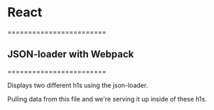 <h1>React</h1>
========================
<h2>JSON-loader with Webpack</h2>
========================
<p>Displays two different h1s using the json-loader.</p>
<p>Pulling data from this file and we're serving it up inside of these h1s.</p>
